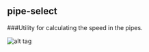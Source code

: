 ## pipe-select

###Utility for calculating the speed in the pipes.

![alt tag](http://i.piccy.info/i9/c6a8b1755277a1602a9cd1be3c64f966/1479284438/57126/1085055/pipe.jpg)
